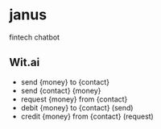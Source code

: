 # janus
fintech chatbot


## Wit.ai

* send {money} to {contact}
* send {contact} {money}
* request {money} from {contact} 
* debit {money} to {contact} (send)
* credit {money} from {contact} (request)
